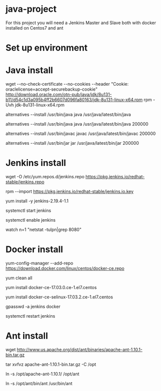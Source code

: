 # java-project

For this project you will need a Jenkins Master and Slave both with docker installed on Centos7 and ant

# Set up environment

# Java install 

wget --no-check-certificate --no-cookies --header "Cookie: oraclelicense=accept-securebackup-cookie" http://download.oracle.com/otn-pub/java/jdk/8u131-b11/d54c1d3a095b4ff2b6607d096fa80163/jdk-8u131-linux-x64.rpm
rpm -Uvh jdk-8u131-linux-x64.rpm

alternatives --install /usr/bin/java java /usr/java/latest/bin/java

alternatives --install /usr/bin/java java /usr/java/latest/bin/java 200000

alternatives --install /usr/bin/javac javac /usr/java/latest/bin/javac 200000

alternatives --install /usr/bin/jar jar /usr/java/latest/bin/jar 200000


# Jenkins install

wget -O /etc/yum.repos.d/jenkins.repo https://pkg.jenkins.io/redhat-stable/jenkins.repo

rpm --import https://pkg.jenkins.io/redhat-stable/jenkins.io.key

yum install -y jenkins-2.19.4-1.1

systemctl start jenkins

systemctl enable jenkins

watch n=1 "netstat -tulpn|grep 8080"


# Docker install

yum-config-manager --add-repo https://download.docker.com/linux/centos/docker-ce.repo

yum clean all

yum install docker-ce-17.03.0.ce-1.el7.centos

yum install  docker-ce-selinux-17.03.2.ce-1.el7.centos

gpasswd -a jenkins docker

systemctl restart jenkins


# Ant install

wget http://www.us.apache.org/dist/ant/binaries/apache-ant-1.10.1-bin.tar.gz

tar xvfvz apache-ant-1.10.1-bin.tar.gz -C /opt

ln -s /opt/apache-ant-1.10.1/ /opt/ant

ln -s /opt/ant/bin/ant /usr/bin/ant





